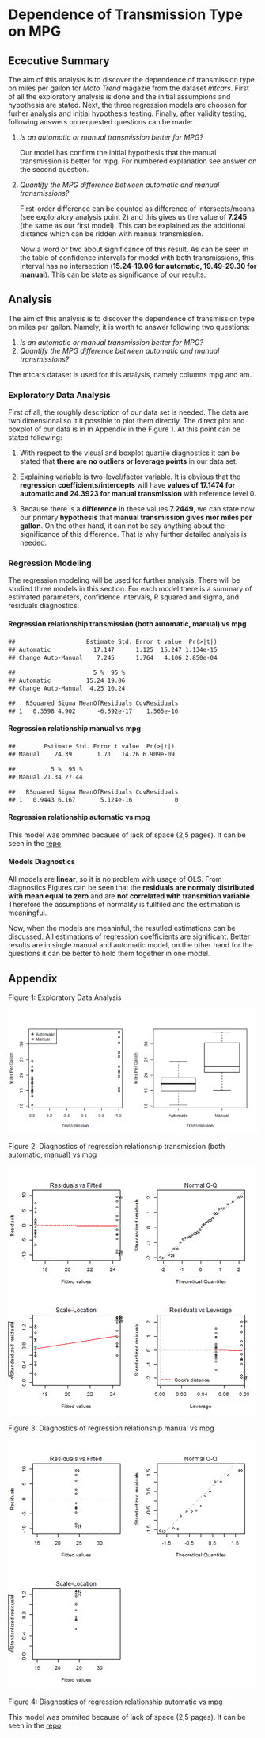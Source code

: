 Dependence of Transmission Type on MPG
========================================================

## Ececutive Summary

The aim of this analysis is to discover the dependence of transmission type on miles per gallon for *Moto Trend* magazie from the dataset *mtcars*. First of all the exploratory analysis is done and the initial assumpions and hypothesis are stated. Next, the three regression models are choosen for furher analysis and initial hypothesis testing. Finally, after validity testing, following answers on requested questions can be made:

1. *Is an automatic or manual transmission better for MPG?*
    
    Our model has confirm the initial hypothesis that the manual transmission is better for mpg. For numbered explanation see answer on the second question. 
    
2. *Quantify the MPG difference between automatic and manual transmissions?*

    First-order difference can be counted as difference of intersects/means (see exploratory analysis point 2) and this gives us the value of **7.245** (the same as our first model). This can be explained as the additional distance which can be ridden with manual transmission.
    
    Now a word or two about significance of this result. As can be seen in the table of confidence intervals for model with both transmissions, this interval has no intersection (**15.24-19.06 for automatic, 19.49-29.30 for manual**). This can be state as significance of our results.

## Analysis

The aim of this analysis is to discover the dependence of transmission type on miles per gallon. Namely, it is worth to answer following two questions:

1. *Is an automatic or manual transmission better for MPG?*
2. *Quantify the MPG difference between automatic and manual transmissions?*

The mtcars dataset is used for this analysis, namely columns mpg and am. 

### Exploratory Data Analysis

First of all, the roughly description of our data set is needed. The data are two dimensional so it it possible to plot them directly. The direct plot and boxplot of our data is in in Appendix in the Figure 1. At this point can be stated following:

1. With respect to the visual and boxplot quartile diagnostics it can be stated that **there are no outliers or leverage points** in our data set.




2. Explaining variable is two-level/factor variable. It is obvious that the **regression coefficients/intercepts** will have **values of 17.1474 for automatic and 24.3923 for manual transmission** with reference level 0.

3. Because there is a **difference** in these values **7.2449**, we can state now our primary **hypothesis** that **manual transmission gives mor miles per gallon**. On the other hand, it can not be say anything about the significance of this difference. That is why further detailed analysis is needed.

### Regression Modeling

The regression modeling will be used for further analysis. There will be studied three models in this section. For each model there is a summary of estimated parameters, confidence intervals, R squared and sigma, and residuals diagnostics.

#### Regression relationship transmission (both automatic, manual) vs mpg


```
##                    Estimate Std. Error t value  Pr(>|t|)
## Automatic            17.147      1.125  15.247 1.134e-15
## Change Auto-Manual    7.245      1.764   4.106 2.850e-04
```

```
##                      5 %  95 %
## Automatic          15.24 19.06
## Change Auto-Manual  4.25 10.24
```

```
##   RSquared Sigma MeanOfResiduals CovResiduals
## 1   0.3598 4.902      -6.592e-17    1.565e-16
```


#### Regression relationship manual vs mpg


```
##        Estimate Std. Error t value  Pr(>|t|)
## Manual    24.39       1.71   14.26 6.909e-09
```

```
##          5 %  95 %
## Manual 21.34 27.44
```

```
##   RSquared Sigma MeanOfResiduals CovResiduals
## 1   0.9443 6.167       5.124e-16            0
```

#### Regression relationship automatic vs mpg

This model was ommited because of lack of space (2,5 pages). It can be seen in the [repo](https://github.com/Dzirik/RegCoursProject).

#### Models Diagnostics

All models are **linear**, so it is no problem with usage of OLS. From diagnostics Figures can be seen that the **residuals are normaly distributed with mean equal to zero** and are **not correlated with transmition variable**. Therefore the assumptions of normality is fullfiled and the estimatian is meaningful.

Now, when the models are meaninful, the resutled estimations can be discussed. All estimations of regression coefficients are significant. Better results are in single manual and automatic model, on the other hand for the questions it can be better to hold them together in one model.

## Appendix

Figure 1: Exploratory Data Analysis

![plot of chunk unnamed-chunk-4](figure/unnamed-chunk-4.png) 

Figure 2: Diagnostics of regression relationship transmission (both automatic, manual) vs mpg

![plot of chunk unnamed-chunk-5](figure/unnamed-chunk-5.png) 

Figure 3: Diagnostics of regression relationship manual vs mpg

![plot of chunk unnamed-chunk-6](figure/unnamed-chunk-6.png) 


Figure 4: Diagnostics of regression relationship automatic vs mpg


This model was ommited because of lack of space (2,5 pages). It can be seen in the [repo](https://github.com/Dzirik/RegCoursProject).
